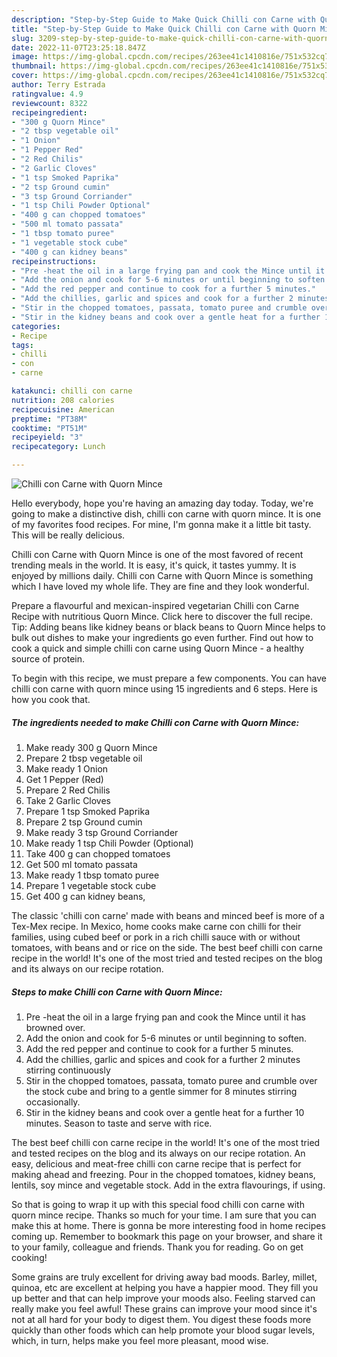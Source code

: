 ```yaml
---
description: "Step-by-Step Guide to Make Quick Chilli con Carne with Quorn Mince"
title: "Step-by-Step Guide to Make Quick Chilli con Carne with Quorn Mince"
slug: 3209-step-by-step-guide-to-make-quick-chilli-con-carne-with-quorn-mince
date: 2022-11-07T23:25:18.847Z
image: https://img-global.cpcdn.com/recipes/263ee41c1410816e/751x532cq70/chilli-con-carne-with-quorn-mince-recipe-main-photo.jpg
thumbnail: https://img-global.cpcdn.com/recipes/263ee41c1410816e/751x532cq70/chilli-con-carne-with-quorn-mince-recipe-main-photo.jpg
cover: https://img-global.cpcdn.com/recipes/263ee41c1410816e/751x532cq70/chilli-con-carne-with-quorn-mince-recipe-main-photo.jpg
author: Terry Estrada
ratingvalue: 4.9
reviewcount: 8322
recipeingredient:
- "300 g Quorn Mince"
- "2 tbsp vegetable oil"
- "1 Onion"
- "1 Pepper Red"
- "2 Red Chilis"
- "2 Garlic Cloves"
- "1 tsp Smoked Paprika"
- "2 tsp Ground cumin"
- "3 tsp Ground Corriander"
- "1 tsp Chili Powder Optional"
- "400 g can chopped tomatoes"
- "500 ml tomato passata"
- "1 tbsp tomato puree"
- "1 vegetable stock cube"
- "400 g can kidney beans"
recipeinstructions:
- "Pre -heat the oil in a large frying pan and cook the Mince until it has browned over."
- "Add the onion and cook for 5-6 minutes or until beginning to soften."
- "Add the red pepper and continue to cook for a further 5 minutes."
- "Add the chillies, garlic and spices and cook for a further 2 minutes stirring continuously"
- "Stir in the chopped tomatoes, passata, tomato puree and crumble over the stock cube and bring to a gentle simmer for 8 minutes stirring occasionally."
- "Stir in the kidney beans and cook over a gentle heat for a further 10 minutes. Season to taste and serve with rice."
categories:
- Recipe
tags:
- chilli
- con
- carne

katakunci: chilli con carne 
nutrition: 208 calories
recipecuisine: American
preptime: "PT38M"
cooktime: "PT51M"
recipeyield: "3"
recipecategory: Lunch

---
```



![Chilli con Carne with Quorn Mince](https://img-global.cpcdn.com/recipes/263ee41c1410816e/751x532cq70/chilli-con-carne-with-quorn-mince-recipe-main-photo.jpg)

Hello everybody, hope you're having an amazing day today. Today, we're going to make a distinctive dish, chilli con carne with quorn mince. It is one of my favorites food recipes. For mine, I'm gonna make it a little bit tasty. This will be really delicious.

Chilli con Carne with Quorn Mince is one of the most favored of recent trending meals in the world. It is easy, it's quick, it tastes yummy. It is enjoyed by millions daily. Chilli con Carne with Quorn Mince is something which I have loved my whole life. They are fine and they look wonderful.

Prepare a flavourful and mexican-inspired vegetarian Chilli con Carne Recipe with nutritious Quorn Mince. Click here to discover the full recipe. Tip: Adding beans like kidney beans or black beans to Quorn Mince helps to bulk out dishes to make your ingredients go even further. Find out how to cook a quick and simple chilli con carne using Quorn Mince - a healthy source of protein.


To begin with this recipe, we must prepare a few components. You can have chilli con carne with quorn mince using 15 ingredients and 6 steps. Here is how you cook that.

<!--inarticleads1-->

##### The ingredients needed to make Chilli con Carne with Quorn Mince:

1. Make ready 300 g Quorn Mince
1. Prepare 2 tbsp vegetable oil
1. Make ready 1 Onion
1. Get 1 Pepper (Red)
1. Prepare 2 Red Chilis
1. Take 2 Garlic Cloves
1. Prepare 1 tsp Smoked Paprika
1. Prepare 2 tsp Ground cumin
1. Make ready 3 tsp Ground Corriander
1. Make ready 1 tsp Chili Powder (Optional)
1. Take 400 g can chopped tomatoes
1. Get 500 ml tomato passata
1. Make ready 1 tbsp tomato puree
1. Prepare 1 vegetable stock cube
1. Get 400 g can kidney beans,


The classic &#39;chilli con carne&#39; made with beans and minced beef is more of a Tex-Mex recipe. In Mexico, home cooks make carne con chilli for their families, using cubed beef or pork in a rich chilli sauce with or without tomatoes, with beans and or rice on the side. The best beef chilli con carne recipe in the world! It&#39;s one of the most tried and tested recipes on the blog and its always on our recipe rotation. 

<!--inarticleads2-->

##### Steps to make Chilli con Carne with Quorn Mince:

1. Pre -heat the oil in a large frying pan and cook the Mince until it has browned over.
1. Add the onion and cook for 5-6 minutes or until beginning to soften.
1. Add the red pepper and continue to cook for a further 5 minutes.
1. Add the chillies, garlic and spices and cook for a further 2 minutes stirring continuously
1. Stir in the chopped tomatoes, passata, tomato puree and crumble over the stock cube and bring to a gentle simmer for 8 minutes stirring occasionally.
1. Stir in the kidney beans and cook over a gentle heat for a further 10 minutes. Season to taste and serve with rice.


The best beef chilli con carne recipe in the world! It&#39;s one of the most tried and tested recipes on the blog and its always on our recipe rotation. An easy, delicious and meat-free chilli con carne recipe that is perfect for making ahead and freezing. Pour in the chopped tomatoes, kidney beans, lentils, soy mince and vegetable stock. Add in the extra flavourings, if using. 

So that is going to wrap it up with this special food chilli con carne with quorn mince recipe. Thanks so much for your time. I am sure that you can make this at home. There is gonna be more interesting food in home recipes coming up. Remember to bookmark this page on your browser, and share it to your family, colleague and friends. Thank you for reading. Go on get cooking!

Some grains are truly excellent for driving away bad moods. Barley, millet, quinoa, etc are excellent at helping you have a happier mood. They fill you up better and that can help improve your moods also. Feeling starved can really make you feel awful! These grains can improve your mood since it's not at all hard for your body to digest them. You digest these foods more quickly than other foods which can help promote your blood sugar levels, which, in turn, helps make you feel more pleasant, mood wise.
